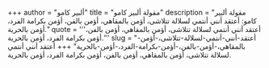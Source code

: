 +++
author = "ألبير كامو"
title = "مقولة ألبير كامو"
description = "مقولة ألبير كامو: أعتقد أنني أنتمي لسلالة تتلاشى، أؤمن بالمقاهي، أؤمن بالفن، أؤمن بكرامة الفرد، أؤمن بالحرية."
quote = '''أعتقد أنني أنتمي لسلالة تتلاشى، أؤمن بالمقاهي، أؤمن بالفن، أؤمن بكرامة الفرد، أؤمن بالحرية.'''
slug = "أعتقد-أنني-أنتمي-لسلالة-تتلاشى،-أؤمن-بالمقاهي،-أؤمن-بالفن،-أؤمن-بكرامة-الفرد،-أؤمن-بالحرية"
+++
أعتقد أنني أنتمي لسلالة تتلاشى، أؤمن بالمقاهي، أؤمن بالفن، أؤمن بكرامة الفرد، أؤمن بالحرية.
